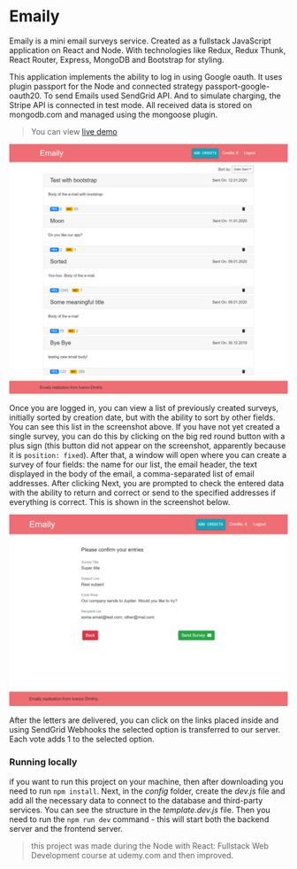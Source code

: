# Emaily

Emaily is a mini email surveys service. Created as a fullstack JavaScript application on React and Node. With technologies like Redux, Redux Thunk, React Router, Express, MongoDB and Bootstrap for styling. 

This application implements the ability to log in using Google oauth. It uses plugin passport for the Node and connected strategy passport-google-oauth20. To send Emails used SendGrid API. And to simulate charging, the Stripe API is connected in test mode. All received data is stored on mongodb.com and managed using the mongoose plugin.

> You can view [live demo](https://emaily-id.herokuapp.com/)

![App previews](Capture-Emaily-surveys.png)

Once you are logged in, you can view a list of previously created surveys, initially sorted by creation date, but with the ability to sort by other fields. You can see this list in the screenshot above. If you have not yet created a single survey, you can do this by clicking on the big red round button with a plus sign (this button did not appear on the screenshot, apparently because it is `position: fixed`). After that, a window will open where you can create a survey of four fields: the name for our list, the email header, the text displayed in the body of the email, a comma-separated list of email addresses. After clicking Next, you are prompted to check the entered data with the ability to return and correct or send to the specified addresses if everything is correct. This is shown in the screenshot below.

![App previews](Capture-Emaily-new-review.png)

After the letters are delivered, you can click on the links placed inside and using SendGrid Webhooks the selected option is transferred to our server. Each vote adds 1 to the selected option. 

### Running locally

if you want to run this project on your machine, then after downloading you need to run `npm install`. Next, in the _config_ folder, create the _dev.js_ file and add all the necessary data to connect to the database and third-party services. You can see the structure in the _template.dev.js_ file. Then you need to run the `npm run dev` command - this will start both the backend server and the frontend server.

> this project was made during the Node with React: Fullstack Web Development course at udemy.com and then improved.